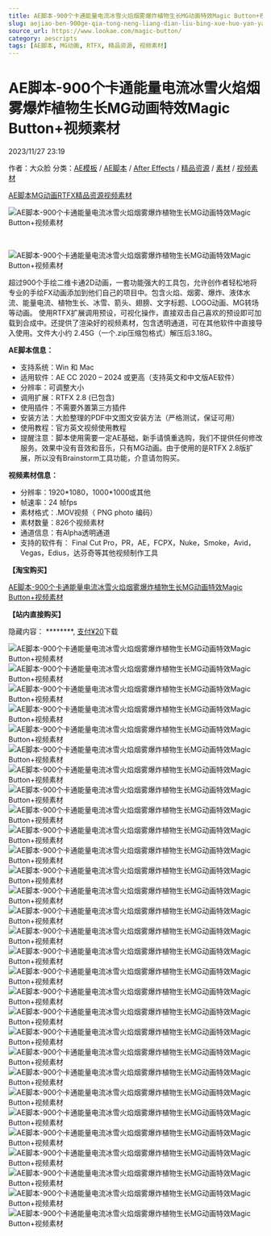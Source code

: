 ```yaml
---
title: AE脚本-900个卡通能量电流冰雪火焰烟雾爆炸植物生长MG动画特效Magic Button+视频素材
slug: aejiao-ben-900ge-qia-tong-neng-liang-dian-liu-bing-xue-huo-yan-yan-wu-bao-zha-zhi-wu-sheng-chang-mgdong-hua-te-xiao-magic-button-shi-pin-su-cai
source_url: https://www.lookae.com/magic-button/
category: aescripts
tags: [AE脚本, MG动画, RTFX, 精品资源, 视频素材]
---
```

# AE脚本-900个卡通能量电流冰雪火焰烟雾爆炸植物生长MG动画特效Magic Button+视频素材

2023/11/27 23:19

作者：大众脸
分类：[AE模板](https://www.lookae.com/after-effects/other-after-effects/) / [AE脚本](https://www.lookae.com/after-effects/aescripts/) / [After Effects](https://www.lookae.com/after-effects/) / [精品资源](https://www.lookae.com/fufei/) / [素材](https://www.lookae.com/sucai/) / [视频素材](https://www.lookae.com/sucai/videos/)

[AE脚本](https://www.lookae.com/tag/ae%e8%84%9a%e6%9c%ac/)[MG动画](https://www.lookae.com/tag/mg%e5%8a%a8%e7%94%bb/)[RTFX](https://www.lookae.com/tag/rtfx/)[精品资源](https://www.lookae.com/tag/%e7%b2%be%e5%93%81%e8%b5%84%e6%ba%90/)[视频素材](https://www.lookae.com/tag/%e8%a7%86%e9%a2%91%e7%b4%a0%e6%9d%90/)

![AE脚本-900个卡通能量电流冰雪火焰烟雾爆炸植物生长MG动画特效Magic Button+视频素材](https://www.lookae.com/wp-content/uploads/2023/11/42981314-Magic-Button.jpg "AE脚本-900个卡通能量电流冰雪火焰烟雾爆炸植物生长MG动画特效Magic Button+视频素材-LookAE.com")

[﻿](https://cloud.video.taobao.com/play/u/null/p/1/e/6/t/1/438263359596.mp4)

![AE脚本-900个卡通能量电流冰雪火焰烟雾爆炸植物生长MG动画特效Magic Button+视频素材](https://img.alicdn.com/imgextra/i1/705956171/O1CN01oqiDtC1vSN1YQSuzm_!!705956171.jpg "AE脚本-900个卡通能量电流冰雪火焰烟雾爆炸植物生长MG动画特效Magic Button+视频素材-LookAE.com")

超过900个手绘二维卡通2D动画，一套功能强大的工具包，允许创作者轻松地将专业的手绘FX动画添加到他们自己的项目中。包含火焰、烟雾、爆炸、液体水流、能量电流、植物生长、冰雪、箭头、翅膀、文字标题、LOGO动画、MG转场等动画。 使用RTFX扩展调用预设，可视化操作，直接双击自己喜欢的预设即可加载到合成中。还提供了渲染好的视频素材，包含透明通道，可在其他软件中直接导入使用。文件大小约 2.45G（一个.zip压缩包格式）解压后3.18G。

**AE脚本信息：**

* 支持系统：Win 和 Mac
* 适用软件：AE CC 2020 – 2024 或更高（支持英文和中文版AE软件）
* 分辨率：可调整大小
* 调用扩展：RTFX 2.8 (已包含)
* 使用插件：不需要外置第三方插件
* 安装方法：大脸整理的PDF中文图文安装方法（严格测试，保证可用）
* 使用教程：官方英文视频使用教程
* 提醒注意：脚本使用需要一定AE基础，新手请慎重选购，我们不提供任何修改服务。效果中没有音效和音乐，只有MG动画。由于使用的是RTFX 2.8版扩展，所以没有Brainstorm工具功能，介意请勿购买。

**视频素材信息：**

* 分辨率：1920\*1080，1000\*1000或其他
* 帧速率：24 帧fps
* 素材格式：.MOV视频（ PNG photo 编码）
* 素材数量：826个视频素材
* 通道信息：有Alpha透明通道
* 支持的软件有： Final Cut Pro，PR，AE，FCPX，Nuke，Smoke，Avid，Vegas，Edius，达芬奇等其他视频制作工具

**【淘宝购买】**

[AE脚本-900个卡通能量电流冰雪火焰烟雾爆炸植物生长MG动画特效Magic Button+视频素材](https://item.taobao.com/item.htm?ft=t&id=751765669549)

**【站内直接购买】**

隐藏内容：
\*\*\*\*\*\*\*\*,
[支付¥20](https://www.lookae.com/wp-login.php?redirect_to=https%3A%2F%2Fwww.lookae.com%2Fmagic-button%2F)下载

![AE脚本-900个卡通能量电流冰雪火焰烟雾爆炸植物生长MG动画特效Magic Button+视频素材](https://img.alicdn.com/imgextra/i1/705956171/O1CN01YapRFq1vSN1XRMim6_!!705956171.gif "AE脚本-900个卡通能量电流冰雪火焰烟雾爆炸植物生长MG动画特效Magic Button+视频素材-LookAE.com")![AE脚本-900个卡通能量电流冰雪火焰烟雾爆炸植物生长MG动画特效Magic Button+视频素材](https://img.alicdn.com/imgextra/i2/705956171/O1CN01cfsOTr1vSN1aJsmqu_!!705956171.gif "AE脚本-900个卡通能量电流冰雪火焰烟雾爆炸植物生长MG动画特效Magic Button+视频素材-LookAE.com")![AE脚本-900个卡通能量电流冰雪火焰烟雾爆炸植物生长MG动画特效Magic Button+视频素材](https://img.alicdn.com/imgextra/i3/705956171/O1CN01FqktOK1vSN1PEHTPF_!!705956171.gif "AE脚本-900个卡通能量电流冰雪火焰烟雾爆炸植物生长MG动画特效Magic Button+视频素材-LookAE.com")![AE脚本-900个卡通能量电流冰雪火焰烟雾爆炸植物生长MG动画特效Magic Button+视频素材](https://img.alicdn.com/imgextra/i1/705956171/O1CN01XegqMt1vSN1PEJ18k_!!705956171.gif "AE脚本-900个卡通能量电流冰雪火焰烟雾爆炸植物生长MG动画特效Magic Button+视频素材-LookAE.com")![AE脚本-900个卡通能量电流冰雪火焰烟雾爆炸植物生长MG动画特效Magic Button+视频素材](https://img.alicdn.com/imgextra/i2/705956171/O1CN01CbqM3C1vSN1aJu3ra_!!705956171.gif "AE脚本-900个卡通能量电流冰雪火焰烟雾爆炸植物生长MG动画特效Magic Button+视频素材-LookAE.com")![AE脚本-900个卡通能量电流冰雪火焰烟雾爆炸植物生长MG动画特效Magic Button+视频素材](https://img.alicdn.com/imgextra/i4/705956171/O1CN014YlqB71vSN1TprhJ4_!!705956171.gif "AE脚本-900个卡通能量电流冰雪火焰烟雾爆炸植物生长MG动画特效Magic Button+视频素材-LookAE.com")![AE脚本-900个卡通能量电流冰雪火焰烟雾爆炸植物生长MG动画特效Magic Button+视频素材](https://img.alicdn.com/imgextra/i2/705956171/O1CN011BlmUw1vSN1PEIXxh_!!705956171.gif "AE脚本-900个卡通能量电流冰雪火焰烟雾爆炸植物生长MG动画特效Magic Button+视频素材-LookAE.com")![AE脚本-900个卡通能量电流冰雪火焰烟雾爆炸植物生长MG动画特效Magic Button+视频素材](https://img.alicdn.com/imgextra/i2/705956171/O1CN01k85Ep81vSN1Tpq1Ka_!!705956171.gif "AE脚本-900个卡通能量电流冰雪火焰烟雾爆炸植物生长MG动画特效Magic Button+视频素材-LookAE.com")![AE脚本-900个卡通能量电流冰雪火焰烟雾爆炸植物生长MG动画特效Magic Button+视频素材](https://img.alicdn.com/imgextra/i4/705956171/O1CN01yoTUxz1vSN1VU0QKg_!!705956171.gif "AE脚本-900个卡通能量电流冰雪火焰烟雾爆炸植物生长MG动画特效Magic Button+视频素材-LookAE.com")![AE脚本-900个卡通能量电流冰雪火焰烟雾爆炸植物生长MG动画特效Magic Button+视频素材](https://img.alicdn.com/imgextra/i4/705956171/O1CN01PuqSEO1vSN1PEHL6V_!!705956171.gif "AE脚本-900个卡通能量电流冰雪火焰烟雾爆炸植物生长MG动画特效Magic Button+视频素材-LookAE.com")![AE脚本-900个卡通能量电流冰雪火焰烟雾爆炸植物生长MG动画特效Magic Button+视频素材](https://img.alicdn.com/imgextra/i1/705956171/O1CN014aFjeu1vSN1UwXA6c_!!705956171.gif "AE脚本-900个卡通能量电流冰雪火焰烟雾爆炸植物生长MG动画特效Magic Button+视频素材-LookAE.com")![AE脚本-900个卡通能量电流冰雪火焰烟雾爆炸植物生长MG动画特效Magic Button+视频素材](https://img.alicdn.com/imgextra/i1/705956171/O1CN01MAxGZJ1vSN1dHlMPk_!!705956171.gif "AE脚本-900个卡通能量电流冰雪火焰烟雾爆炸植物生长MG动画特效Magic Button+视频素材-LookAE.com")![AE脚本-900个卡通能量电流冰雪火焰烟雾爆炸植物生长MG动画特效Magic Button+视频素材](https://img.alicdn.com/imgextra/i2/705956171/O1CN01hota331vSN1UwXMZ4_!!705956171.gif "AE脚本-900个卡通能量电流冰雪火焰烟雾爆炸植物生长MG动画特效Magic Button+视频素材-LookAE.com")![AE脚本-900个卡通能量电流冰雪火焰烟雾爆炸植物生长MG动画特效Magic Button+视频素材](https://img.alicdn.com/imgextra/i1/705956171/O1CN01XnsXz31vSN1bLjdYT_!!705956171.gif "AE脚本-900个卡通能量电流冰雪火焰烟雾爆炸植物生长MG动画特效Magic Button+视频素材-LookAE.com")![AE脚本-900个卡通能量电流冰雪火焰烟雾爆炸植物生长MG动画特效Magic Button+视频素材](https://img.alicdn.com/imgextra/i1/705956171/O1CN01S9ceWv1vSN1cVvpKU_!!705956171.gif "AE脚本-900个卡通能量电流冰雪火焰烟雾爆炸植物生长MG动画特效Magic Button+视频素材-LookAE.com")![AE脚本-900个卡通能量电流冰雪火焰烟雾爆炸植物生长MG动画特效Magic Button+视频素材](https://img.alicdn.com/imgextra/i1/705956171/O1CN01fEHKUr1vSN1XQdfi8_!!705956171.gif "AE脚本-900个卡通能量电流冰雪火焰烟雾爆炸植物生长MG动画特效Magic Button+视频素材-LookAE.com")![AE脚本-900个卡通能量电流冰雪火焰烟雾爆炸植物生长MG动画特效Magic Button+视频素材](https://img.alicdn.com/imgextra/i2/705956171/O1CN01r8bUcj1vSN1XQcjWn_!!705956171.gif "AE脚本-900个卡通能量电流冰雪火焰烟雾爆炸植物生长MG动画特效Magic Button+视频素材-LookAE.com")![AE脚本-900个卡通能量电流冰雪火焰烟雾爆炸植物生长MG动画特效Magic Button+视频素材](https://img.alicdn.com/imgextra/i3/705956171/O1CN018qVPrF1vSN1ZUjDSR_!!705956171.gif "AE脚本-900个卡通能量电流冰雪火焰烟雾爆炸植物生长MG动画特效Magic Button+视频素材-LookAE.com")![AE脚本-900个卡通能量电流冰雪火焰烟雾爆炸植物生长MG动画特效Magic Button+视频素材](https://img.alicdn.com/imgextra/i2/705956171/O1CN01txDwtt1vSN1XQeXk5_!!705956171.gif "AE脚本-900个卡通能量电流冰雪火焰烟雾爆炸植物生长MG动画特效Magic Button+视频素材-LookAE.com")![AE脚本-900个卡通能量电流冰雪火焰烟雾爆炸植物生长MG动画特效Magic Button+视频素材](https://img.alicdn.com/imgextra/i2/705956171/O1CN01HsmSYA1vSN1dHnZeX_!!705956171.gif "AE脚本-900个卡通能量电流冰雪火焰烟雾爆炸植物生长MG动画特效Magic Button+视频素材-LookAE.com")![AE脚本-900个卡通能量电流冰雪火焰烟雾爆炸植物生长MG动画特效Magic Button+视频素材](https://img.alicdn.com/imgextra/i1/705956171/O1CN01E6McAO1vSN1ZUk5UT_!!705956171.gif "AE脚本-900个卡通能量电流冰雪火焰烟雾爆炸植物生长MG动画特效Magic Button+视频素材-LookAE.com")![AE脚本-900个卡通能量电流冰雪火焰烟雾爆炸植物生长MG动画特效Magic Button+视频素材](https://img.alicdn.com/imgextra/i1/705956171/O1CN01f69ozv1vSN1aJu3vn_!!705956171.gif "AE脚本-900个卡通能量电流冰雪火焰烟雾爆炸植物生长MG动画特效Magic Button+视频素材-LookAE.com")![AE脚本-900个卡通能量电流冰雪火焰烟雾爆炸植物生长MG动画特效Magic Button+视频素材](https://img.alicdn.com/imgextra/i1/705956171/O1CN01YYdDeH1vSN1cVwttK_!!705956171.gif "AE脚本-900个卡通能量电流冰雪火焰烟雾爆炸植物生长MG动画特效Magic Button+视频素材-LookAE.com")![AE脚本-900个卡通能量电流冰雪火焰烟雾爆炸植物生长MG动画特效Magic Button+视频素材](https://img.alicdn.com/imgextra/i4/705956171/O1CN01bOb1rt1vSN1YPK1sb_!!705956171.gif "AE脚本-900个卡通能量电流冰雪火焰烟雾爆炸植物生长MG动画特效Magic Button+视频素材-LookAE.com")![AE脚本-900个卡通能量电流冰雪火焰烟雾爆炸植物生长MG动画特效Magic Button+视频素材](https://img.alicdn.com/imgextra/i3/705956171/O1CN01jnSwab1vSN1XQeCz6_!!705956171.gif "AE脚本-900个卡通能量电流冰雪火焰烟雾爆炸植物生长MG动画特效Magic Button+视频素材-LookAE.com")![AE脚本-900个卡通能量电流冰雪火焰烟雾爆炸植物生长MG动画特效Magic Button+视频素材](https://img.alicdn.com/imgextra/i1/705956171/O1CN01sqHjLf1vSN1UwXIUL_!!705956171.gif "AE脚本-900个卡通能量电流冰雪火焰烟雾爆炸植物生长MG动画特效Magic Button+视频素材-LookAE.com")![AE脚本-900个卡通能量电流冰雪火焰烟雾爆炸植物生长MG动画特效Magic Button+视频素材](https://img.alicdn.com/imgextra/i2/705956171/O1CN01EeaS651vSN1ZUkpEf_!!705956171.gif "AE脚本-900个卡通能量电流冰雪火焰烟雾爆炸植物生长MG动画特效Magic Button+视频素材-LookAE.com")![AE脚本-900个卡通能量电流冰雪火焰烟雾爆炸植物生长MG动画特效Magic Button+视频素材](https://img.alicdn.com/imgextra/i1/705956171/O1CN01uuNtlE1vSN1cVuYNg_!!705956171.gif "AE脚本-900个卡通能量电流冰雪火焰烟雾爆炸植物生长MG动画特效Magic Button+视频素材-LookAE.com")![AE脚本-900个卡通能量电流冰雪火焰烟雾爆炸植物生长MG动画特效Magic Button+视频素材](https://img.alicdn.com/imgextra/i1/705956171/O1CN018d2Yah1vSN1dHnAiy_!!705956171.gif "AE脚本-900个卡通能量电流冰雪火焰烟雾爆炸植物生长MG动画特效Magic Button+视频素材-LookAE.com")
